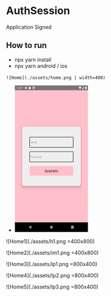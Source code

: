 # AuthSession
Application Signed

## How to run
* npx yarn install
* npx yarn android / ios


`![Home](./assets/home.png | width=400)`
  - <img src="./assets/home.png" alt="" width="200" height="400" />

![Home1](./assets/h1.png =400x800)

![Home2](./assets/im1.png =400x800)

![Home3](./assets/lp1.png =800x400)

![Home4](./assets/lp2.png =800x400)

![Home5](./assets/lp3.png =800x400)

